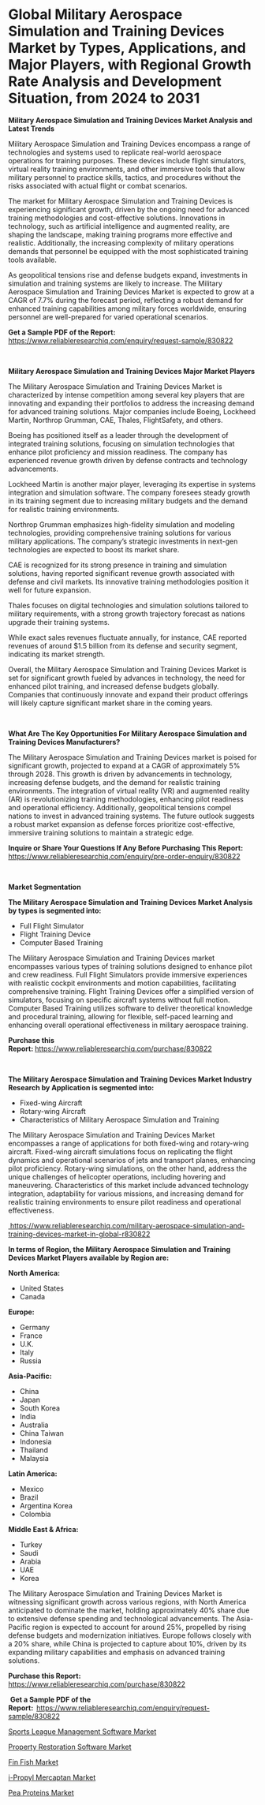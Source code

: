 <p><h1>Global Military Aerospace Simulation and Training Devices Market by Types, Applications, and Major Players, with Regional Growth Rate Analysis and Development Situation, from 2024 to 2031</h1></p><p><strong>Military Aerospace Simulation and Training Devices Market Analysis and Latest Trends</strong></p>
<p><p>Military Aerospace Simulation and Training Devices encompass a range of technologies and systems used to replicate real-world aerospace operations for training purposes. These devices include flight simulators, virtual reality training environments, and other immersive tools that allow military personnel to practice skills, tactics, and procedures without the risks associated with actual flight or combat scenarios.</p><p>The market for Military Aerospace Simulation and Training Devices is experiencing significant growth, driven by the ongoing need for advanced training methodologies and cost-effective solutions. Innovations in technology, such as artificial intelligence and augmented reality, are shaping the landscape, making training programs more effective and realistic. Additionally, the increasing complexity of military operations demands that personnel be equipped with the most sophisticated training tools available.</p><p>As geopolitical tensions rise and defense budgets expand, investments in simulation and training systems are likely to increase. The Military Aerospace Simulation and Training Devices Market is expected to grow at a CAGR of 7.7% during the forecast period, reflecting a robust demand for enhanced training capabilities among military forces worldwide, ensuring personnel are well-prepared for varied operational scenarios.</p></p>
<p><strong>Get a Sample PDF of the Report:&nbsp;</strong> <a href="https://www.reliableresearchiq.com/enquiry/request-sample/830822?utm_campaign=1088&utm_medium=2&utm_source=Github&utm_content=ia&utm_term=08102024&utm_id=military-aerospace-simulation-and-training-devices">https://www.reliableresearchiq.com/enquiry/request-sample/830822</a></p>
<p>&nbsp;</p>
<p><strong>Military Aerospace Simulation and Training Devices Major Market Players</strong></p>
<p><p>The Military Aerospace Simulation and Training Devices Market is characterized by intense competition among several key players that are innovating and expanding their portfolios to address the increasing demand for advanced training solutions. Major companies include Boeing, Lockheed Martin, Northrop Grumman, CAE, Thales, FlightSafety, and others.</p><p>Boeing has positioned itself as a leader through the development of integrated training solutions, focusing on simulation technologies that enhance pilot proficiency and mission readiness. The company has experienced revenue growth driven by defense contracts and technology advancements.</p><p>Lockheed Martin is another major player, leveraging its expertise in systems integration and simulation software. The company foresees steady growth in its training segment due to increasing military budgets and the demand for realistic training environments.</p><p>Northrop Grumman emphasizes high-fidelity simulation and modeling technologies, providing comprehensive training solutions for various military applications. The company’s strategic investments in next-gen technologies are expected to boost its market share.</p><p>CAE is recognized for its strong presence in training and simulation solutions, having reported significant revenue growth associated with defense and civil markets. Its innovative training methodologies position it well for future expansion.</p><p>Thales focuses on digital technologies and simulation solutions tailored to military requirements, with a strong growth trajectory forecast as nations upgrade their training systems.</p><p>While exact sales revenues fluctuate annually, for instance, CAE reported revenues of around $1.5 billion from its defense and security segment, indicating its market strength.</p><p>Overall, the Military Aerospace Simulation and Training Devices Market is set for significant growth fueled by advances in technology, the need for enhanced pilot training, and increased defense budgets globally. Companies that continuously innovate and expand their product offerings will likely capture significant market share in the coming years.</p></p>
<p>&nbsp;</p>
<p><strong>What Are The Key Opportunities For Military Aerospace Simulation and Training Devices Manufacturers?</strong></p>
<p><p>The Military Aerospace Simulation and Training Devices market is poised for significant growth, projected to expand at a CAGR of approximately 5% through 2028. This growth is driven by advancements in technology, increasing defense budgets, and the demand for realistic training environments. The integration of virtual reality (VR) and augmented reality (AR) is revolutionizing training methodologies, enhancing pilot readiness and operational efficiency. Additionally, geopolitical tensions compel nations to invest in advanced training systems. The future outlook suggests a robust market expansion as defense forces prioritize cost-effective, immersive training solutions to maintain a strategic edge.</p></p>
<p><strong>Inquire or Share Your Questions If Any Before Purchasing This Report:</strong> <a href="https://www.reliableresearchiq.com/enquiry/pre-order-enquiry/830822?utm_campaign=1088&utm_medium=2&utm_source=Github&utm_content=ia&utm_term=08102024&utm_id=military-aerospace-simulation-and-training-devices">https://www.reliableresearchiq.com/enquiry/pre-order-enquiry/830822</a></p>
<p>&nbsp;</p>
<p><strong>Market Segmentation</strong></p>
<p><strong>The Military Aerospace Simulation and Training Devices Market Analysis by types is segmented into:</strong></p>
<p><ul><li>Full Flight Simulator</li><li>Flight Training Device</li><li>Computer Based Training</li></ul></p>
<p><p>The Military Aerospace Simulation and Training Devices market encompasses various types of training solutions designed to enhance pilot and crew readiness. Full Flight Simulators provide immersive experiences with realistic cockpit environments and motion capabilities, facilitating comprehensive training. Flight Training Devices offer a simplified version of simulators, focusing on specific aircraft systems without full motion. Computer Based Training utilizes software to deliver theoretical knowledge and procedural training, allowing for flexible, self-paced learning and enhancing overall operational effectiveness in military aerospace training.</p></p>
<p><strong>Purchase this Report:&nbsp;</strong><a href="https://www.reliableresearchiq.com/purchase/830822?utm_campaign=1088&utm_medium=2&utm_source=Github&utm_content=ia&utm_term=08102024&utm_id=military-aerospace-simulation-and-training-devices">https://www.reliableresearchiq.com/purchase/830822</a></p>
<p>&nbsp;</p>
<p><strong>The Military Aerospace Simulation and Training Devices Market Industry Research by Application is segmented into:</strong></p>
<p><ul><li>Fixed-wing Aircraft</li><li>Rotary-wing Aircraft</li><li>Characteristics of Military Aerospace Simulation and Training</li></ul></p>
<p><p>The Military Aerospace Simulation and Training Devices Market encompasses a range of applications for both fixed-wing and rotary-wing aircraft. Fixed-wing aircraft simulations focus on replicating the flight dynamics and operational scenarios of jets and transport planes, enhancing pilot proficiency. Rotary-wing simulations, on the other hand, address the unique challenges of helicopter operations, including hovering and maneuvering. Characteristics of this market include advanced technology integration, adaptability for various missions, and increasing demand for realistic training environments to ensure pilot readiness and operational effectiveness.</p></p>
<p><a href="https://www.reliableresearchiq.com/military-aerospace-simulation-and-training-devices-market-in-global-r830822?utm_campaign=1088&utm_medium=2&utm_source=Github&utm_content=ia&utm_term=08102024&utm_id=military-aerospace-simulation-and-training-devices">&nbsp;https://www.reliableresearchiq.com/military-aerospace-simulation-and-training-devices-market-in-global-r830822</a></p>
<p><strong>In terms of Region, the Military Aerospace Simulation and Training Devices Market Players available by Region are:</strong></p>
<p>
    <p> <strong> North America: </strong>
        <ul>
            <li>United States</li>
            <li>Canada</li>
        </ul>
        </p> 
    <p> <strong> Europe: </strong>
        <ul>
            <li>Germany</li>
            <li>France</li>
            <li>U.K.</li>
            <li>Italy</li>
            <li>Russia</li>
        </ul>
        </p> 
    <p> <strong> Asia-Pacific: </strong>
        <ul>
            <li>China</li>
            <li>Japan</li>
            <li>South Korea</li>
            <li>India</li>
            <li>Australia</li>
            <li>China Taiwan</li>
            <li>Indonesia</li>
            <li>Thailand</li>
            <li>Malaysia</li>
        </ul>
        </p> 
    <p> <strong> Latin America: </strong>
        <ul>
            <li>Mexico</li>
            <li>Brazil</li>
            <li>Argentina Korea</li>
            <li>Colombia</li>
        </ul>
        </p> 
    <p> <strong> Middle East & Africa: </strong>
        <ul>
            <li>Turkey</li>
            <li>Saudi</li>
            <li>Arabia</li>
            <li>UAE</li>
            <li>Korea</li>
        </ul>
    </p>
    </p>
<p><p>The Military Aerospace Simulation and Training Devices Market is witnessing significant growth across various regions, with North America anticipated to dominate the market, holding approximately 40% share due to extensive defense spending and technological advancements. The Asia-Pacific region is expected to account for around 25%, propelled by rising defense budgets and modernization initiatives. Europe follows closely with a 20% share, while China is projected to capture about 10%, driven by its expanding military capabilities and emphasis on advanced training solutions.</p></p>
<p><strong>Purchase this Report: </strong><a href="https://www.reliableresearchiq.com/purchase/830822?utm_campaign=1088&utm_medium=2&utm_source=Github&utm_content=ia&utm_term=08102024&utm_id=military-aerospace-simulation-and-training-devices">https://www.reliableresearchiq.com/purchase/830822</a></p>
<p>&nbsp;<strong>Get a Sample PDF of the Report:&nbsp;&nbsp;</strong><a href="https://www.reliableresearchiq.com/enquiry/request-sample/830822?utm_campaign=1088&utm_medium=2&utm_source=Github&utm_content=ia&utm_term=08102024&utm_id=military-aerospace-simulation-and-training-devices">https://www.reliableresearchiq.com/enquiry/request-sample/830822</a></p>
<p><strong></strong></p>
<p><p><a href="https://www.linkedin.com/pulse/global-sports-league-management-software-market-projected-idrkf?utm_campaign=1088&utm_medium=2&utm_source=Github&utm_content=ia&utm_term=08102024&utm_id=military-aerospace-simulation-and-training-devices">Sports League Management Software Market</a></p><p><a href="https://www.linkedin.com/pulse/property-restoration-software-market-segmentation-geographical-hyzdf?utm_campaign=1088&utm_medium=2&utm_source=Github&utm_content=ia&utm_term=08102024&utm_id=military-aerospace-simulation-and-training-devices">Property Restoration Software Market</a></p><p><a href="https://issuu.com/reportprime-2/docs/fin-fish-market-size-2030.pptx?utm_campaign=1088&utm_medium=2&utm_source=Github&utm_content=ia&utm_term=08102024&utm_id=military-aerospace-simulation-and-training-devices">Fin Fish Market</a></p><p><a href="https://github.com/jorietygi/Market-Research-Report-List-1/blob/main/i-propyl-mercaptan-market.md?utm_campaign=1088&utm_medium=2&utm_source=Github&utm_content=ia&utm_term=08102024&utm_id=military-aerospace-simulation-and-training-devices">i-Propyl Mercaptan Market</a></p><p><a href="https://issuu.com/reportprime-2/docs/pea-proteins-market-size-2030.pptx?utm_campaign=1088&utm_medium=2&utm_source=Github&utm_content=ia&utm_term=08102024&utm_id=military-aerospace-simulation-and-training-devices">Pea Proteins Market</a></p></p>